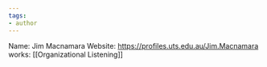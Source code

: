 ```yaml
---
tags: 
- author
---
```


Name: Jim Macnamara	
Website:  https://profiles.uts.edu.au/Jim.Macnamara
works: [[Organizational Listening]] 